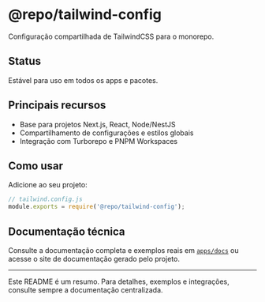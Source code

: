 # @repo/tailwind-config

Configuração compartilhada de TailwindCSS para o monorepo.

## Status

Estável para uso em todos os apps e pacotes.

## Principais recursos

- Base para projetos Next.js, React, Node/NestJS
- Compartilhamento de configurações e estilos globais
- Integração com Turborepo e PNPM Workspaces

## Como usar

Adicione ao seu projeto:

```js
// tailwind.config.js
module.exports = require('@repo/tailwind-config');
```

## Documentação técnica

Consulte a documentação completa e exemplos reais em [`apps/docs`](../../../docs) ou acesse o site de documentação gerado pelo projeto.

---

Este README é um resumo. Para detalhes, exemplos e integrações, consulte sempre a documentação centralizada.
